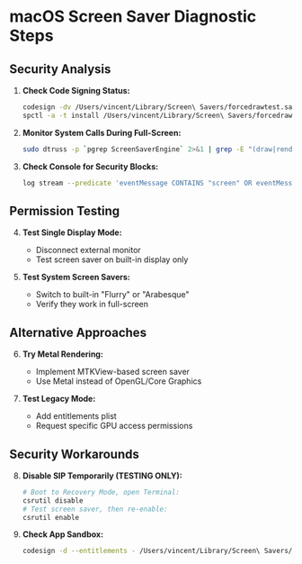 # macOS Screen Saver Diagnostic Steps

## Security Analysis
1. **Check Code Signing Status:**
   ```bash
   codesign -dv /Users/vincent/Library/Screen\ Savers/forcedrawtest.saver
   spctl -a -t install /Users/vincent/Library/Screen\ Savers/forcedrawtest.saver
   ```

2. **Monitor System Calls During Full-Screen:**
   ```bash
   sudo dtruss -p `pgrep ScreenSaverEngine` 2>&1 | grep -E "(draw|render|context)"
   ```

3. **Check Console for Security Blocks:**
   ```bash
   log stream --predicate 'eventMessage CONTAINS "screen" OR eventMessage CONTAINS "saver"' --level debug
   ```

## Permission Testing
4. **Test Single Display Mode:**
   - Disconnect external monitor
   - Test screen saver on built-in display only

5. **Test System Screen Savers:**
   - Switch to built-in "Flurry" or "Arabesque"
   - Verify they work in full-screen

## Alternative Approaches
6. **Try Metal Rendering:**
   - Implement MTKView-based screen saver
   - Use Metal instead of OpenGL/Core Graphics

7. **Test Legacy Mode:**
   - Add entitlements plist
   - Request specific GPU access permissions

## Security Workarounds
8. **Disable SIP Temporarily (TESTING ONLY):**
   ```bash
   # Boot to Recovery Mode, open Terminal:
   csrutil disable
   # Test screen saver, then re-enable:
   csrutil enable
   ```

9. **Check App Sandbox:**
   ```bash
   codesign -d --entitlements - /Users/vincent/Library/Screen\ Savers/forcedrawtest.saver
   ```